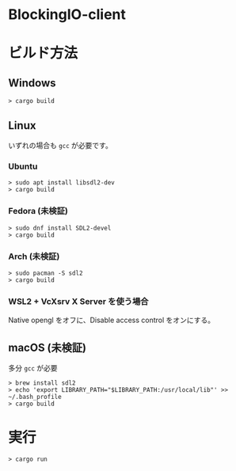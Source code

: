 # BlockingIO-client

# ビルド方法

## Windows
```
> cargo build
```

## Linux

いずれの場合も `gcc` が必要です。

### Ubuntu
```
> sudo apt install libsdl2-dev
> cargo build
```

### Fedora (未検証)
```
> sudo dnf install SDL2-devel
> cargo build
```

### Arch (未検証)
```
> sudo pacman -S sdl2
> cargo build
```

### WSL2 + VcXsrv X Server を使う場合
Native opengl をオフに、Disable access control をオンにする。

## macOS (未検証)
多分 `gcc` が必要
```
> brew install sdl2
> echo 'export LIBRARY_PATH="$LIBRARY_PATH:/usr/local/lib"' >> ~/.bash_profile
> cargo build
```

# 実行
```
> cargo run
```
